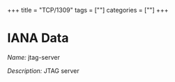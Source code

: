 +++
title = "TCP/1309"
tags = [""]
categories = [""]
+++

# IANA Data

_Name:_ jtag-server

_Description:_ JTAG server

